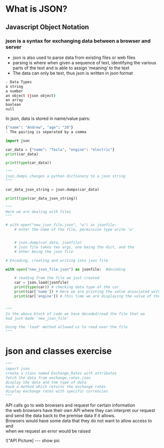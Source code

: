 # What is JSON?
## Javascript Object Notation 

### json is a syntax for exchanging data between a browser and server

- json is also used to parse data from existing files or web files
- parsing is where when given a sequence of text, identifying the various parts of the text and is able to assign ‘meaning’ to the text
- The data can only be text, thus json is written in json format
``` bash
- Data Types
a string
a number
an object (json object)
an array
boolean
null

```
In json, data is stored in name/value pairs:

``` bash
{"name": "Andrew", "age": "20"}
- The pairing is seperated by a comma
```

```python
import json

car_data = {"name": "Tesla", "engine": "electric"}
print(car_data)

print(type(car_data))

"""
json.dumps changes a python dictionary to a json string
"""

car_data_json_string = json.dumps(car_data)

print(type(car_data_json_string))

"""
Here we are dealing with files
"""

# with open("new_json_file.json", "w") as jsonfile:
    # enter the name of the file, permission type write 'w'


    # json.dump(car_data, jsonfile)
    # json file takes two args, one being the dict, and the
    # other being the json file

# Encoding, creating and writing into json file

with open("new_json_file.json") as jsonfile:  #decoding

    # reading from the file we just created
    car = json.load(jsonfile)
    print(type(car)) # checking data type of the car
    print(car['name']) # Here we are printing the value associated with the key 'name'
    print(car['engine']) # this time we are displaying the value of the 'engine' key


"""
In the above block of code we have decoded/read the file that we 
had just made 'new_json_file'

Using the 'load' method allowed us to read over the file
"""
```

# json and classes exercise
```python
"""
import json
create a class named Exchange_Rates with attributes
fetch the data from exchange_rates.json
display the data and the type of data
have a method which returns the exchange rates
display exchange rates with specific currencies
"""
```
API calls go to web browsers and request for certain information\
the web browsers have their own API where they can interpret our request\
and send the data back to the premise data if it allows.\
Browsers would have some data that they do not want to allow access to and\
when we request an error would be raised

!["API Picture] --- show pic


